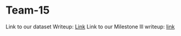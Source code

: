 # Team-15

Link to our dataset Writeup: [Link](https://docs.google.com/document/d/1xAxKzIssspiE_1uipP7TAHELA9bPxWpOGVNCE60Pt6s/edit?usp=sharing "Link")
Link to our Milestone lll writeup: [link](https://docs.google.com/document/d/1radpxnOiMCUtfTqLtZXaS6Mcx1pWGEbirnJUSWgEGB4/edit?usp=sharing "Link")
